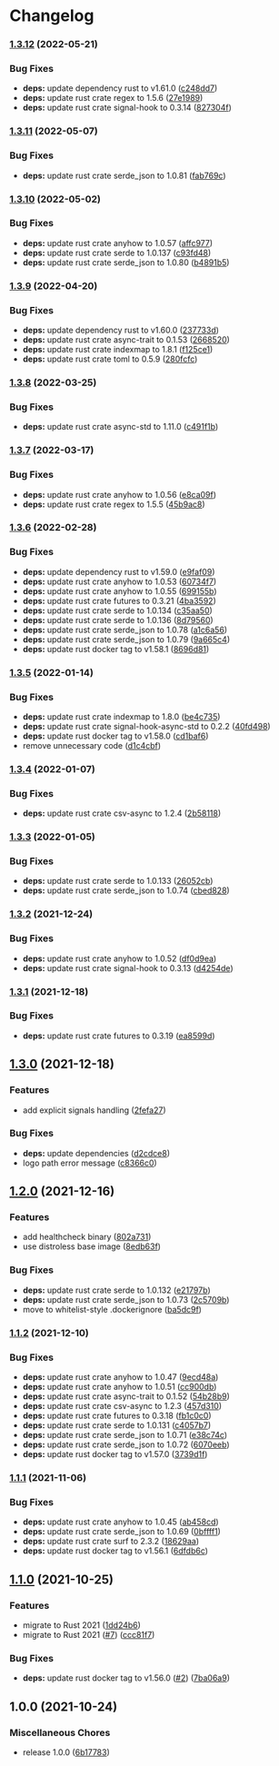 # Changelog

### [1.3.12](https://github.com/cailloumajor/line-supervision-api-service/compare/v1.3.11...v1.3.12) (2022-05-21)


### Bug Fixes

* **deps:** update dependency rust to v1.61.0 ([c248dd7](https://github.com/cailloumajor/line-supervision-api-service/commit/c248dd764f0eb1bb96f386891171107a69c9815a))
* **deps:** update rust crate regex to 1.5.6 ([27e1989](https://github.com/cailloumajor/line-supervision-api-service/commit/27e1989b5cb84e20191e2bdeaedee1b54882f4ff))
* **deps:** update rust crate signal-hook to 0.3.14 ([827304f](https://github.com/cailloumajor/line-supervision-api-service/commit/827304f660a7b7fd650456fb0dee83434cc0a2f2))

### [1.3.11](https://github.com/cailloumajor/line-supervision-api-service/compare/v1.3.10...v1.3.11) (2022-05-07)


### Bug Fixes

* **deps:** update rust crate serde_json to 1.0.81 ([fab769c](https://github.com/cailloumajor/line-supervision-api-service/commit/fab769c1c4ec7b3cbdd4af33c42f895a9ff2b6e0))

### [1.3.10](https://github.com/cailloumajor/line-supervision-api-service/compare/v1.3.9...v1.3.10) (2022-05-02)


### Bug Fixes

* **deps:** update rust crate anyhow to 1.0.57 ([affc977](https://github.com/cailloumajor/line-supervision-api-service/commit/affc977de621b462066b306cb83ba526d13ed1e2))
* **deps:** update rust crate serde to 1.0.137 ([c93fd48](https://github.com/cailloumajor/line-supervision-api-service/commit/c93fd48306eba768395b77ca00415fcb164e7867))
* **deps:** update rust crate serde_json to 1.0.80 ([b4891b5](https://github.com/cailloumajor/line-supervision-api-service/commit/b4891b5c81daa6cfb76a5192d89515928846299a))

### [1.3.9](https://github.com/cailloumajor/line-supervision-api-service/compare/v1.3.8...v1.3.9) (2022-04-20)


### Bug Fixes

* **deps:** update dependency rust to v1.60.0 ([237733d](https://github.com/cailloumajor/line-supervision-api-service/commit/237733da662359f43c967dbea01af9e87e50ca96))
* **deps:** update rust crate async-trait to 0.1.53 ([2668520](https://github.com/cailloumajor/line-supervision-api-service/commit/26685207dc8f88d6e07118710ad206fa22e16226))
* **deps:** update rust crate indexmap to 1.8.1 ([f125ce1](https://github.com/cailloumajor/line-supervision-api-service/commit/f125ce1d503d4b6efef8d0388d3c8073ca8b0f4d))
* **deps:** update rust crate toml to 0.5.9 ([280fcfc](https://github.com/cailloumajor/line-supervision-api-service/commit/280fcfc52832b19e4c07f1a5c62dbfee6606a986))

### [1.3.8](https://github.com/cailloumajor/line-supervision-api-service/compare/v1.3.7...v1.3.8) (2022-03-25)


### Bug Fixes

* **deps:** update rust crate async-std to 1.11.0 ([c491f1b](https://github.com/cailloumajor/line-supervision-api-service/commit/c491f1b08124b7d8a1f68a73e564015d9cf8d4ab))

### [1.3.7](https://github.com/cailloumajor/line-supervision-api-service/compare/v1.3.6...v1.3.7) (2022-03-17)


### Bug Fixes

* **deps:** update rust crate anyhow to 1.0.56 ([e8ca09f](https://github.com/cailloumajor/line-supervision-api-service/commit/e8ca09f47195c90f4c1eeece77a1d8b1c80b8b89))
* **deps:** update rust crate regex to 1.5.5 ([45b9ac8](https://github.com/cailloumajor/line-supervision-api-service/commit/45b9ac864d3103077ca8bb851de29b993973ed37))

### [1.3.6](https://github.com/cailloumajor/line-supervision-api-service/compare/v1.3.5...v1.3.6) (2022-02-28)


### Bug Fixes

* **deps:** update dependency rust to v1.59.0 ([e9faf09](https://github.com/cailloumajor/line-supervision-api-service/commit/e9faf092c6273326b610a62f7723d373db6e9293))
* **deps:** update rust crate anyhow to 1.0.53 ([60734f7](https://github.com/cailloumajor/line-supervision-api-service/commit/60734f7332aec701b30c62579944dd1396010797))
* **deps:** update rust crate anyhow to 1.0.55 ([699155b](https://github.com/cailloumajor/line-supervision-api-service/commit/699155b5352256ffec10f8e1662eb74e2425c7b4))
* **deps:** update rust crate futures to 0.3.21 ([4ba3592](https://github.com/cailloumajor/line-supervision-api-service/commit/4ba35928fc292ce31b3368267abd9a8a203f4b92))
* **deps:** update rust crate serde to 1.0.134 ([c35aa50](https://github.com/cailloumajor/line-supervision-api-service/commit/c35aa50224182c0a96b0648be6370a1f9ea2952e))
* **deps:** update rust crate serde to 1.0.136 ([8d79560](https://github.com/cailloumajor/line-supervision-api-service/commit/8d7956008899a1d8cbfca8ede9bb0320c157f654))
* **deps:** update rust crate serde_json to 1.0.78 ([a1c6a56](https://github.com/cailloumajor/line-supervision-api-service/commit/a1c6a564a97870e4234882e059ec0e9dbf6ef025))
* **deps:** update rust crate serde_json to 1.0.79 ([9a665c4](https://github.com/cailloumajor/line-supervision-api-service/commit/9a665c4951c1da5e001add72d1b986e592b7c916))
* **deps:** update rust docker tag to v1.58.1 ([8696d81](https://github.com/cailloumajor/line-supervision-api-service/commit/8696d816573301401c0a071eaac5038eef56ac0f))

### [1.3.5](https://github.com/cailloumajor/line-supervision-api-service/compare/v1.3.4...v1.3.5) (2022-01-14)


### Bug Fixes

* **deps:** update rust crate indexmap to 1.8.0 ([be4c735](https://github.com/cailloumajor/line-supervision-api-service/commit/be4c735e4e8174eafc4fdc9171bda735a8285ec1))
* **deps:** update rust crate signal-hook-async-std to 0.2.2 ([40fd498](https://github.com/cailloumajor/line-supervision-api-service/commit/40fd49863fd5258488c907d21731a19346f6137c))
* **deps:** update rust docker tag to v1.58.0 ([cd1baf6](https://github.com/cailloumajor/line-supervision-api-service/commit/cd1baf633acf4954aa46a2e5ac0a92e78a1d663f))
* remove unnecessary code ([d1c4cbf](https://github.com/cailloumajor/line-supervision-api-service/commit/d1c4cbf6558cdcfc4b87b2ff0364233f37ec0721))

### [1.3.4](https://www.github.com/cailloumajor/line-supervision-api-service/compare/v1.3.3...v1.3.4) (2022-01-07)


### Bug Fixes

* **deps:** update rust crate csv-async to 1.2.4 ([2b58118](https://www.github.com/cailloumajor/line-supervision-api-service/commit/2b58118710dea9faf4206a86da542e2fb132ecdd))

### [1.3.3](https://www.github.com/cailloumajor/line-supervision-api-service/compare/v1.3.2...v1.3.3) (2022-01-05)


### Bug Fixes

* **deps:** update rust crate serde to 1.0.133 ([26052cb](https://www.github.com/cailloumajor/line-supervision-api-service/commit/26052cb1ca79425d3160fe8e819d38c8802bb946))
* **deps:** update rust crate serde_json to 1.0.74 ([cbed828](https://www.github.com/cailloumajor/line-supervision-api-service/commit/cbed82841e3af7672675201fa395b2645316a035))

### [1.3.2](https://www.github.com/cailloumajor/line-supervision-api-service/compare/v1.3.1...v1.3.2) (2021-12-24)


### Bug Fixes

* **deps:** update rust crate anyhow to 1.0.52 ([df0d9ea](https://www.github.com/cailloumajor/line-supervision-api-service/commit/df0d9ea5ef3c779fa84e224cd5e68a7c92544d2d))
* **deps:** update rust crate signal-hook to 0.3.13 ([d4254de](https://www.github.com/cailloumajor/line-supervision-api-service/commit/d4254de3f7f604857e33734bc15705100a077ef2))

### [1.3.1](https://www.github.com/cailloumajor/line-supervision-api-service/compare/v1.3.0...v1.3.1) (2021-12-18)


### Bug Fixes

* **deps:** update rust crate futures to 0.3.19 ([ea8599d](https://www.github.com/cailloumajor/line-supervision-api-service/commit/ea8599d207d255f9832ae6b0f38d4bf5951beb19))

## [1.3.0](https://www.github.com/cailloumajor/line-supervision-api-service/compare/v1.2.0...v1.3.0) (2021-12-18)


### Features

* add explicit signals handling ([2fefa27](https://www.github.com/cailloumajor/line-supervision-api-service/commit/2fefa27c103e98f7377e2934c6bb9f38283e9bda))


### Bug Fixes

* **deps:** update dependencies ([d2cdce8](https://www.github.com/cailloumajor/line-supervision-api-service/commit/d2cdce8baf14f3752c2d0294d62543960936b887))
* logo path error message ([c8366c0](https://www.github.com/cailloumajor/line-supervision-api-service/commit/c8366c07a2be2c217f6addeeabbee80357bed036))

## [1.2.0](https://www.github.com/cailloumajor/line-supervision-api-service/compare/v1.1.2...v1.2.0) (2021-12-16)


### Features

* add healthcheck binary ([802a731](https://www.github.com/cailloumajor/line-supervision-api-service/commit/802a7319dd38debe895a92a6aced68a3834f088b))
* use distroless base image ([8edb63f](https://www.github.com/cailloumajor/line-supervision-api-service/commit/8edb63f23d20e4dbd8bfde16cc5206d82ee15b6e))


### Bug Fixes

* **deps:** update rust crate serde to 1.0.132 ([e21797b](https://www.github.com/cailloumajor/line-supervision-api-service/commit/e21797b52bb776afc42cab3c50c3269e80196459))
* **deps:** update rust crate serde_json to 1.0.73 ([2c5709b](https://www.github.com/cailloumajor/line-supervision-api-service/commit/2c5709b18125a42ad15ccc5bec5e3674486e360b))
* move to whitelist-style .dockerignore ([ba5dc9f](https://www.github.com/cailloumajor/line-supervision-api-service/commit/ba5dc9f277d5ff32106c961ba723fcd2cf206237))

### [1.1.2](https://www.github.com/cailloumajor/line-supervision-api-service/compare/v1.1.1...v1.1.2) (2021-12-10)


### Bug Fixes

* **deps:** update rust crate anyhow to 1.0.47 ([9ecd48a](https://www.github.com/cailloumajor/line-supervision-api-service/commit/9ecd48a8f4a355bd2756a81cbdcefc754acf53d5))
* **deps:** update rust crate anyhow to 1.0.51 ([cc900db](https://www.github.com/cailloumajor/line-supervision-api-service/commit/cc900db6281a1d8713af622abee32f45b67ab648))
* **deps:** update rust crate async-trait to 0.1.52 ([54b28b9](https://www.github.com/cailloumajor/line-supervision-api-service/commit/54b28b9dddea8ad6d7144d2b840194320c8bc151))
* **deps:** update rust crate csv-async to 1.2.3 ([457d310](https://www.github.com/cailloumajor/line-supervision-api-service/commit/457d3105a9394616c742d2ac2f888613f3a548ab))
* **deps:** update rust crate futures to 0.3.18 ([fb1c0c0](https://www.github.com/cailloumajor/line-supervision-api-service/commit/fb1c0c0a8d5af2ef70c19b0c8dd9a41a50f53c16))
* **deps:** update rust crate serde to 1.0.131 ([c4057b7](https://www.github.com/cailloumajor/line-supervision-api-service/commit/c4057b7f4054e4de809cdfc5141c9cea8ebad089))
* **deps:** update rust crate serde_json to 1.0.71 ([e38c74c](https://www.github.com/cailloumajor/line-supervision-api-service/commit/e38c74cda3eddabff3e85a3b064877cf319ddcdb))
* **deps:** update rust crate serde_json to 1.0.72 ([6070eeb](https://www.github.com/cailloumajor/line-supervision-api-service/commit/6070eeb6df992245aca4992182c872f5a1a8cd2c))
* **deps:** update rust docker tag to v1.57.0 ([3739d1f](https://www.github.com/cailloumajor/line-supervision-api-service/commit/3739d1f6a017d1917285da43d78e81ee6c1d21b7))

### [1.1.1](https://www.github.com/cailloumajor/line-supervision-api-service/compare/v1.1.0...v1.1.1) (2021-11-06)


### Bug Fixes

* **deps:** update rust crate anyhow to 1.0.45 ([ab458cd](https://www.github.com/cailloumajor/line-supervision-api-service/commit/ab458cdd546ddec6a86f995d163f5f07b2ef1caf))
* **deps:** update rust crate serde_json to 1.0.69 ([0bffff1](https://www.github.com/cailloumajor/line-supervision-api-service/commit/0bffff16858f8e9fb8dee7cf226b4f76c1c4a5a0))
* **deps:** update rust crate surf to 2.3.2 ([18629aa](https://www.github.com/cailloumajor/line-supervision-api-service/commit/18629aa9b382a91476d9bbb104c528b27ce9caaa))
* **deps:** update rust docker tag to v1.56.1 ([6dfdb6c](https://www.github.com/cailloumajor/line-supervision-api-service/commit/6dfdb6cc7bb8c55886a19c4203a608be52416601))

## [1.1.0](https://www.github.com/cailloumajor/line-supervision-api-service/compare/v1.0.0...v1.1.0) (2021-10-25)


### Features

* migrate to Rust 2021 ([1dd24b6](https://www.github.com/cailloumajor/line-supervision-api-service/commit/1dd24b6d219aa6e522c26813b9ef040dbc3607e6))
* migrate to Rust 2021 ([#7](https://www.github.com/cailloumajor/line-supervision-api-service/issues/7)) ([ccc81f7](https://www.github.com/cailloumajor/line-supervision-api-service/commit/ccc81f7c0c89f43bcf5138a4828bda5890538b1f))


### Bug Fixes

* **deps:** update rust docker tag to v1.56.0 ([#2](https://www.github.com/cailloumajor/line-supervision-api-service/issues/2)) ([7ba06a9](https://www.github.com/cailloumajor/line-supervision-api-service/commit/7ba06a99c5fe5fe28e0cc90d1073164990610383))

## 1.0.0 (2021-10-24)


### Miscellaneous Chores

* release 1.0.0 ([6b17783](https://www.github.com/cailloumajor/line-supervision-api-service/commit/6b17783dc07e677613dfef73e581aaa69ce4238a))
